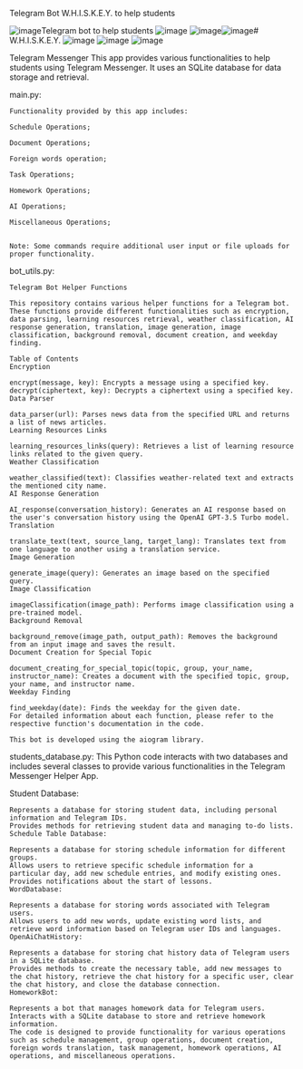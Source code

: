 Telegram Bot W.H.I.S.K.E.Y. to help students

![image](https://github.com/eagle218/W.H.I.S.K.E.Y./assets/113504886/223999a6-60d1-4c85-b8dc-cbd25bf5b3e0)Telegram bot to help students
![image](https://github.com/eagle218/W.H.I.S.K.E.Y./assets/113504886/0fbf8dbe-25e6-4418-a4d2-631b37a924b7)
![image](https://github.com/eagle218/W.H.I.S.K.E.Y./assets/113504886/ccc0bb47-9f80-442d-bc5a-eef0a8a57e4e)![image](https://github.com/eagle218/W.H.I.S.K.E.Y./assets/113504886/7fe14841-0fb8-46c8-bd75-0dbd802e8c18)# W.H.I.S.K.E.Y.
![image](https://github.com/eagle218/W.H.I.S.K.E.Y./assets/113504886/17bf5f95-3aab-415a-a89c-78becee8cacd)
![image](https://github.com/eagle218/W.H.I.S.K.E.Y./assets/113504886/2d85532e-d67b-40d0-80e3-6600f3d0adf7)
![image](https://github.com/eagle218/W.H.I.S.K.E.Y./assets/113504886/37e56467-d413-4de3-b78f-3ca6314dc918)





Telegram Messenger
This app provides various functionalities to help students using Telegram Messenger. It uses an SQLite database for data storage and retrieval.

main.py:

    Functionality provided by this app includes:

    Schedule Operations;

    Document Operations;

    Foreign words operation;

    Task Operations;

    Homework Operations;

    AI Operations;

    Miscellaneous Operations;


    Note: Some commands require additional user input or file uploads for proper functionality.


bot_utils.py:

    Telegram Bot Helper Functions

    This repository contains various helper functions for a Telegram bot. These functions provide different functionalities such as encryption, data parsing, learning resources retrieval, weather classification, AI response generation, translation, image generation, image classification, background removal, document creation, and weekday finding.

    Table of Contents
    Encryption

    encrypt(message, key): Encrypts a message using a specified key.
    decrypt(ciphertext, key): Decrypts a ciphertext using a specified key.
    Data Parser

    data_parser(url): Parses news data from the specified URL and returns a list of news articles.
    Learning Resources Links

    learning_resources_links(query): Retrieves a list of learning resource links related to the given query.
    Weather Classification

    weather_classified(text): Classifies weather-related text and extracts the mentioned city name.
    AI Response Generation

    AI_response(conversation_history): Generates an AI response based on the user's conversation history using the OpenAI GPT-3.5 Turbo model.
    Translation

    translate_text(text, source_lang, target_lang): Translates text from one language to another using a translation service.
    Image Generation

    generate_image(query): Generates an image based on the specified query.
    Image Classification

    imageClassification(image_path): Performs image classification using a pre-trained model.
    Background Removal

    background_remove(image_path, output_path): Removes the background from an input image and saves the result.
    Document Creation for Special Topic

    document_creating_for_special_topic(topic, group, your_name, instructor_name): Creates a document with the specified topic, group, your name, and instructor name.
    Weekday Finding

    find_weekday(date): Finds the weekday for the given date.
    For detailed information about each function, please refer to the respective function's documentation in the code.

    This bot is developed using the aiogram library.




students_database.py:
This Python code interacts with two databases and includes several classes to provide various functionalities in the Telegram Messenger Helper App.

Student Database:

    Represents a database for storing student data, including personal information and Telegram IDs.
    Provides methods for retrieving student data and managing to-do lists.
    Schedule Table Database:

    Represents a database for storing schedule information for different groups.
    Allows users to retrieve specific schedule information for a particular day, add new schedule entries, and modify existing ones.
    Provides notifications about the start of lessons.
    WordDatabase:

    Represents a database for storing words associated with Telegram users.
    Allows users to add new words, update existing word lists, and retrieve word information based on Telegram user IDs and languages.
    OpenAiChatHistory:

    Represents a database for storing chat history data of Telegram users in a SQLite database.
    Provides methods to create the necessary table, add new messages to the chat history, retrieve the chat history for a specific user, clear the chat history, and close the database connection.
    HomeworkBot:

    Represents a bot that manages homework data for Telegram users.
    Interacts with a SQLite database to store and retrieve homework information.
    The code is designed to provide functionality for various operations such as schedule management, group operations, document creation, foreign words translation, task management, homework operations, AI operations, and miscellaneous operations.

